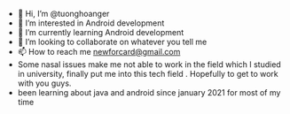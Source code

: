 - 👋 Hi, I’m @tuonghoanger
- 👀 I’m interested in Android development
- 🌱 I’m currently learning Android development
- 💞️ I’m looking to collaborate on whatever you tell me 
- 📫 How to reach me newforcard@gmail.com
- Some nasal issues make me not able to work in the field which I studied in university, finally put me into this tech field . Hopefully to get to work with you guys.
- been learning about java and android since january 2021 for most of my time
